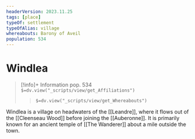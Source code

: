 ```yaml
---
headerVersion: 2023.11.25
tags: [place]
typeOf: settlement
typeOfAlias: village
whereabouts: Barony of Aveil
population: 534
---
```

# Windlea
>[!info]+ Information
> pop. 534
> `$=dv.view("_scripts/view/get_Affiliations")`
>> `$=dv.view("_scripts/view/get_Whereabouts")`

Windlea is a village on headwaters of the [[Leandre]], where it flows out of the [[Cleenseau Wood]] before joining the [[Auberonne]]. It is primarily known for an ancient temple of [[The Wanderer]] about a mile outside the town.
